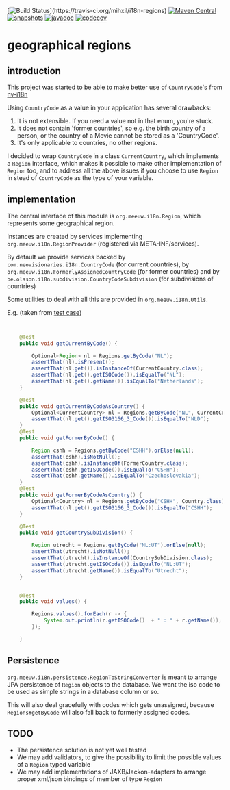 [![Build Status](https://travis-ci.org/mihxil/i18n-regions.svg?)](https://travis-ci.org/mihxil/i18n-regions)
[![Maven Central](https://img.shields.io/maven-central/v/org.meeuw.i18n/i18n-regions.svg?label=Maven%20Central)](https://search.maven.org/search?q=g:%22org.meeuw.i18n%22)
[![snapshots](https://img.shields.io/nexus/s/https/oss.sonatype.org/org.meeuw.i18n/i18n-regions.svg)](https://oss.sonatype.org/content/repositories/staging/org/meeuw/i18n/)
[![javadoc](http://www.javadoc.io/badge/org.meeuw.i18n/i18n-regions.svg?color=blue)](http://www.javadoc.io/doc/org.meeuw.i18n/i18n-regions)
[![codecov](https://codecov.io/gh/mihxil/i18-regions/branch/master/graph/badge.svg)](https://codecov.io/gh/mihxil/i18-regions)


geographical regions
=============

introduction
---
This project was started to be able to make better use of `CountryCode`'s from [nv-i18n](https://github.com/TakahikoKawasaki/nv-i18n)

Using `CountryCode` as a value in your application has several drawbacks:

1. It is not extensible. If you need a value not in that enum, you're stuck.
2. It does not contain 'former countries', so e.g. the birth country of a person, or the country of a Movie cannot be stored as a 'CountryCode'.
3. It's only applicable to countries, no other regions.

I decided to wrap `CountryCode` in a class `CurrentCountry`, which implements a `Region` interface, which makes it possible to make other implementation of `Region` too, and to address all the above issues if you choose to use `Region` in stead of `CountryCode` as the type of your variable.


implementation
---
The central interface of this module is `org.meeuw.i18n.Region`, which represents some geographical region.


Instances are created by services implementing `org.meeuw.i18n.RegionProvider` (registered via META-INF/services).

By default we provide services backed by `com.neovisionaries.i18n.CountryCode` (for current countries), by `org.meeuw.i18n.FormerlyAssignedCountryCode` (for former countries) and by `be.olsson.i18n.subdivision.CountryCodeSubdivision` (for subdivisions of countries)

Some utilities to deal with all this are provided in `org.meeuw.i18n.Utils`.

E.g.  (taken from [test case](src/test/java/org/meeuw/i18n/RegionsTest.java))
```java


    @Test
    public void getCurrentByCode() {

        Optional<Region> nl = Regions.getByCode("NL");
        assertThat(nl).isPresent();
        assertThat(nl.get()).isInstanceOf(CurrentCountry.class);
        assertThat(nl.get().getISOCode()).isEqualTo("NL");
        assertThat(nl.get().getName()).isEqualTo("Netherlands");
    }

    @Test
    public void getCurrentByCodeAsCountry() {
        Optional<CurrentCountry> nl = Regions.getByCode("NL", CurrentCountry.class);
        assertThat(nl.get().getISO3166_3_Code()).isEqualTo("NLD");
    }
    @Test
    public void getFormerByCode() {

        Region cshh = Regions.getByCode("CSHH").orElse(null);
        assertThat(cshh).isNotNull();
        assertThat(cshh).isInstanceOf(FormerCountry.class);
        assertThat(cshh.getISOCode()).isEqualTo("CSHH");
        assertThat(cshh.getName()).isEqualTo("Czechoslovakia");
    }
    @Test
    public void getFormerByCodeAsCountry() {
        Optional<Country> nl = Regions.getByCode("CSHH", Country.class);
        assertThat(nl.get().getISO3166_3_Code()).isEqualTo("CSHH");
    }

    @Test
    public void getCountrySubDivision() {

        Region utrecht = Regions.getByCode("NL:UT").orElse(null);
        assertThat(utrecht).isNotNull();
        assertThat(utrecht).isInstanceOf(CountrySubDivision.class);
        assertThat(utrecht.getISOCode()).isEqualTo("NL:UT");
        assertThat(utrecht.getName()).isEqualTo("Utrecht");
    }


    @Test
    public void values() {

        Regions.values().forEach(r -> {
            System.out.println(r.getISOCode()  + " : " + r.getName());
        });

    }
```

Persistence
-----------
`org.meeuw.i18n.persistence.RegionToStringConverter` is meant to arrange JPA persistence of `Region` objects to the database. We want the iso code to be used as simple strings in a database column or so.

This will also deal gracefully with codes which gets unassigned, because `Regions#getByCode` will also fall back to formerly assigned codes.

TODO
----
- The persistence solution is not yet well tested
- We may add validators, to give the possibility to limit the possible values of a `Region` typed variable
- We may add implementations of  JAXB/Jackon-adapters to arrange proper xml/json bindings of member of type `Region`


